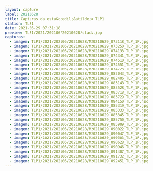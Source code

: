 ```yaml
---
layout: capture
label: 20210628
title: Capturas da esta&ccedil;&atilde;o TLP1
station: TLP1
date: 2021-06-29 07:31:18
preview: TLP1/2021/202106/20210628/stack.jpg
capturas:
  - imagem: TLP1/2021/202106/20210628/M20210629_073118_TLP_1P.jpg
  - imagem: TLP1/2021/202106/20210628/M20210629_073250_TLP_1P.jpg
  - imagem: TLP1/2021/202106/20210628/M20210629_074133_TLP_1P.jpg
  - imagem: TLP1/2021/202106/20210628/M20210629_074341_TLP_1P.jpg
  - imagem: TLP1/2021/202106/20210628/M20210629_074510_TLP_1P.jpg
  - imagem: TLP1/2021/202106/20210628/M20210629_074551_TLP_1P.jpg
  - imagem: TLP1/2021/202106/20210628/M20210629_074723_TLP_1P.jpg
  - imagem: TLP1/2021/202106/20210628/M20210629_082043_TLP_1P.jpg
  - imagem: TLP1/2021/202106/20210628/M20210629_082406_TLP_1P.jpg
  - imagem: TLP1/2021/202106/20210628/M20210629_083148_TLP_1P.jpg
  - imagem: TLP1/2021/202106/20210628/M20210629_083528_TLP_1P.jpg
  - imagem: TLP1/2021/202106/20210628/M20210629_083718_TLP_1P.jpg
  - imagem: TLP1/2021/202106/20210628/M20210629_083729_TLP_1P.jpg
  - imagem: TLP1/2021/202106/20210628/M20210629_084150_TLP_1P.jpg
  - imagem: TLP1/2021/202106/20210628/M20210629_085319_TLP_1P.jpg
  - imagem: TLP1/2021/202106/20210628/M20210629_085333_TLP_1P.jpg
  - imagem: TLP1/2021/202106/20210628/M20210629_085345_TLP_1P.jpg
  - imagem: TLP1/2021/202106/20210628/M20210629_085750_TLP_1P.jpg
  - imagem: TLP1/2021/202106/20210628/M20210629_085909_TLP_1P.jpg
  - imagem: TLP1/2021/202106/20210628/M20210629_090022_TLP_1P.jpg
  - imagem: TLP1/2021/202106/20210628/M20210629_090047_TLP_1P.jpg
  - imagem: TLP1/2021/202106/20210628/M20210629_090503_TLP_1P.jpg
  - imagem: TLP1/2021/202106/20210628/M20210629_090628_TLP_1P.jpg
  - imagem: TLP1/2021/202106/20210628/M20210629_090946_TLP_1P.jpg
  - imagem: TLP1/2021/202106/20210628/M20210629_091407_TLP_1P.jpg
  - imagem: TLP1/2021/202106/20210628/M20210629_091732_TLP_1P.jpg
  - imagem: TLP1/2021/202106/20210628/M20210629_092451_TLP_1P.jpg
---
```

